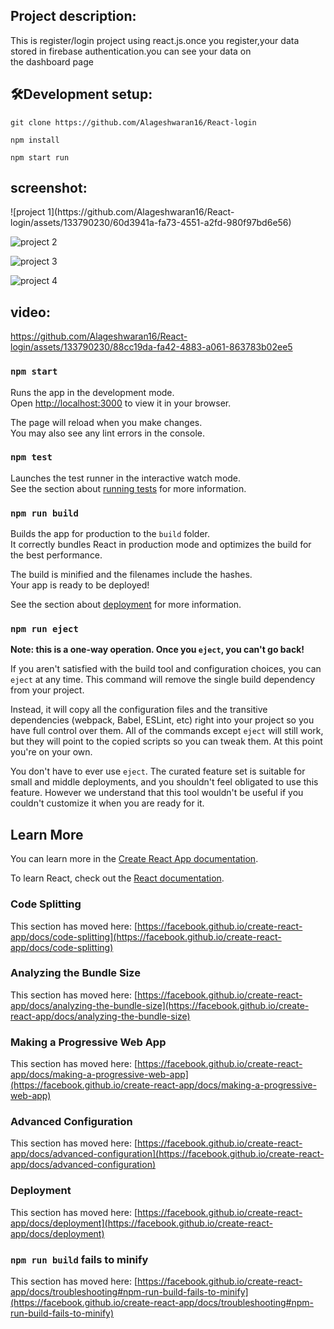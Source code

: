 <h2>Project description:</h2>
    This is register/login project using react.js.once you register,your data stored in firebase authentication.you can see your data on the dashboard page

<h2>🛠️Development setup:</h2>

```
git clone https://github.com/Alageshwaran16/React-login
```

```
npm install
```

```
npm start run
```
<h2>screenshot:</h2>
![project 1](https://github.com/Alageshwaran16/React-login/assets/133790230/60d3941a-fa73-4551-a2fd-980f97bd6e56)



![project 2](https://github.com/Alageshwaran16/React-login/assets/133790230/3aec2bdd-c3f4-4405-963e-7ced2bc567e8)



![project 3](https://github.com/Alageshwaran16/React-login/assets/133790230/bf8024f1-2f67-4f45-bf23-ef434a0ee469)



![project 4](https://github.com/Alageshwaran16/React-login/assets/133790230/ee382fab-5be7-4dd7-be06-f611bfa9c1d8)

<h2>video:</h2>


https://github.com/Alageshwaran16/React-login/assets/133790230/88cc19da-fa42-4883-a061-863783b02ee5
















### `npm start`

Runs the app in the development mode.\
Open [http://localhost:3000](http://localhost:3000) to view it in your browser.

The page will reload when you make changes.\
You may also see any lint errors in the console.

### `npm test`

Launches the test runner in the interactive watch mode.\
See the section about [running tests](https://facebook.github.io/create-react-app/docs/running-tests) for more information.

### `npm run build`

Builds the app for production to the `build` folder.\
It correctly bundles React in production mode and optimizes the build for the best performance.

The build is minified and the filenames include the hashes.\
Your app is ready to be deployed!

See the section about [deployment](https://facebook.github.io/create-react-app/docs/deployment) for more information.

### `npm run eject`

**Note: this is a one-way operation. Once you `eject`, you can't go back!**

If you aren't satisfied with the build tool and configuration choices, you can `eject` at any time. This command will remove the single build dependency from your project.

Instead, it will copy all the configuration files and the transitive dependencies (webpack, Babel, ESLint, etc) right into your project so you have full control over them. All of the commands except `eject` will still work, but they will point to the copied scripts so you can tweak them. At this point you're on your own.

You don't have to ever use `eject`. The curated feature set is suitable for small and middle deployments, and you shouldn't feel obligated to use this feature. However we understand that this tool wouldn't be useful if you couldn't customize it when you are ready for it.

## Learn More

You can learn more in the [Create React App documentation](https://facebook.github.io/create-react-app/docs/getting-started).

To learn React, check out the [React documentation](https://reactjs.org/).

### Code Splitting

This section has moved here: [https://facebook.github.io/create-react-app/docs/code-splitting](https://facebook.github.io/create-react-app/docs/code-splitting)

### Analyzing the Bundle Size

This section has moved here: [https://facebook.github.io/create-react-app/docs/analyzing-the-bundle-size](https://facebook.github.io/create-react-app/docs/analyzing-the-bundle-size)

### Making a Progressive Web App

This section has moved here: [https://facebook.github.io/create-react-app/docs/making-a-progressive-web-app](https://facebook.github.io/create-react-app/docs/making-a-progressive-web-app)

### Advanced Configuration

This section has moved here: [https://facebook.github.io/create-react-app/docs/advanced-configuration](https://facebook.github.io/create-react-app/docs/advanced-configuration)

### Deployment

This section has moved here: [https://facebook.github.io/create-react-app/docs/deployment](https://facebook.github.io/create-react-app/docs/deployment)

### `npm run build` fails to minify

This section has moved here: [https://facebook.github.io/create-react-app/docs/troubleshooting#npm-run-build-fails-to-minify](https://facebook.github.io/create-react-app/docs/troubleshooting#npm-run-build-fails-to-minify)
